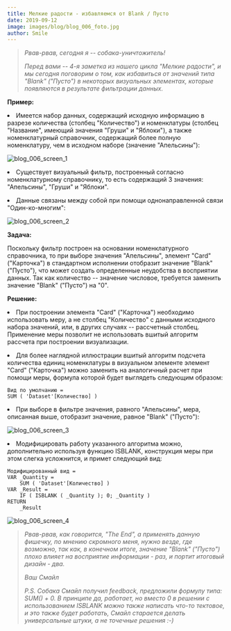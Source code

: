```yaml
---
title: Мелкие радости - избавляемся от Blank / Пусто
date: 2019-09-12
image: images/blog/blog_006_foto.jpg
author: Smile
---
```


> *Рвав-рвав, сегодня я -- собака-уничтожитель!*
>
> *Перед вами -- 4-я заметка из нашего цикла "Мелкие радости", и мы сегодня поговорим о том, как избавиться от значений типа "Blank" ("Пусто") в некоторых визуальных элементах, которые появляются в результате фильтрации данных.*


**Пример:**

**<li>** Имеется набор данных, содержащий исходную информацию в разрезе количества (столбец "Количество") и номенклатуры (столбец "Название", имеющий значения "Груши" и "Яблоки"), а также номенклатурный справочник, содержащий более полную номенклатуру, чем в исходном наборе (значение "Апельсины"):

![blog_006_screen_1](https://kkadikin.ru/images/blog/blog_006_screen_1.jpg)

**<li>** Существует визуальный фильтр, построенный согласно номенклатурному справочнику, то есть содержащий 3 значения: "Апельсины", "Груши" и "Яблоки".

**<li>** Данные связаны между собой при  помощи однонаправленной связи "Один-ко-многим":

![blog_006_screen_2](https://kkadikin.ru/images/blog/blog_006_screen_2.jpg)


**Задача:**

Поскольку фильтр построен на основании номенклатурного справочника, то при выборе значения "Апельсины", элемент "Card" ("Карточка") в стандартном исполнении отобразит значение "Blank" ("Пусто"), что может создать определенные неудобства в восприятии данных. Так как количество -- значение числовое, требуется заменить значение "Blank" ("Пусто") на "0".


**Решение:**

**<li>** При построении элемента "Card" ("Карточка") необходимо использовать меру, а не столбец "Количество" с данными исходного набора значений, или, в других случаях -- рассчетный столбец. Применение меры позволит не использовать вшитый алгоритм рассчета при построении визуализации.

**<li>** Для более наглядной иллюстрации вшитый алгоритм подсчета количества единиц номенклатуры в визуальном элементе элемент "Card" ("Карточка") можно заменить на аналогичный расчет при помощи меры, формула которой будет выглядеть следующим образом:

```dax
Вид по умолчанию =
SUM ( 'Dataset'[Количество] )
```

**<li>** При выборе в фильтре значения, равного "Апельсины", мера, описанная выше, отобразит значение, равное "Blank" ("Пусто"):

![blog_006_screen_3](https://kkadikin.ru/images/blog/blog_006_screen_3.jpg)

**<li>** Модифицировать работу указанного алгоритма можно, дополнительно используя функцию ISBLANK, конструкция меры при этом слегка усложнится, и примет следующий вид:

```dax
Модифицированный вид =
VAR _Quantity =
    SUM ( 'Dataset'[Количество] )
VAR _Result =
    IF ( ISBLANK ( _Quantity ); 0; _Quantity )
RETURN
    _Result
```

![blog_006_screen_4](https://kkadikin.ru/images/blog/blog_006_screen_4.jpg)

> *Рвав-рвав, как говорится, "The End", а применять данную фишечку, по мнению скромного меня, нужно везде, где возможно, так как, в конечном итоге, значение "Blank" ("Пусто") плохо влияет на восприятие информации - раз, и портит итоговый дизайн - два.*
>
> *Ваш Смайл*
>
> *P.S. Собака Смайл получил feedback, предложили формулу типа: SUM() + 0.* 
> *В принципе да, работает, но вместо 0 в решении с использованием ISBLANK можно также написать что-то тектовое, и это также будет работать, Смайл старается делать универсальные штуки, а не точечные решения :-)*
